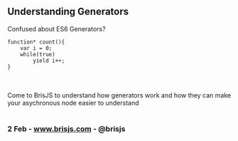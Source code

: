## Understanding Generators

Confused about ES6 Generators?
```
function* count(){
    var i = 0;
    while(true)
        yield i++;
}
```
<br><br>
Come to BrisJS to understand how generators work and how they can make your asychronous node easier to understand
<br><br>
### 2 Feb - www.brisjs.com - @brisjs
